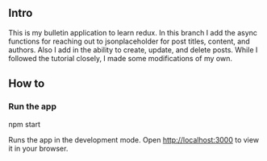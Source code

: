 ## Intro
This is my bulletin application to learn redux. In this branch I add the async functions for reaching out to jsonplaceholder for post titles, content, and authors. Also I add in the ability to create, update, and delete posts. While I followed the tutorial closely, I made some modifications of my own.

## How to

### Run the app 
npm start

Runs the app in the development mode.
Open [http://localhost:3000](http://localhost:3000) to view it in your browser.
